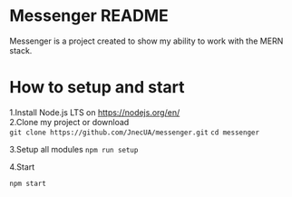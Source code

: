 # Messenger README

Messenger  is a project created to show my ability to work with the MERN stack.

# How to setup and start
1.Install Node.js LTS on https://nodejs.org/en/  
2.Clone my project or download  
`git clone https://github.com/JnecUA/messenger.git`
`cd messenger`  

3.Setup all modules
`npm run setup`  

4.Start

`npm start`
